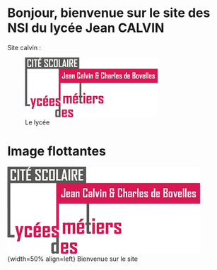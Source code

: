 # Bonjour, bienvenue sur le site des NSI du lycée Jean CALVIN

Site calvin :
<figure>
<img src="../img/Logo_Calvin1.png" width="300">
<figcaption> Le lycée</figcaption>
</figure>

# Image flottantes
![Logo_Calvin1](img/Logo_Calvin1.png){width=50% align=left}
Bienvenue sur le site




